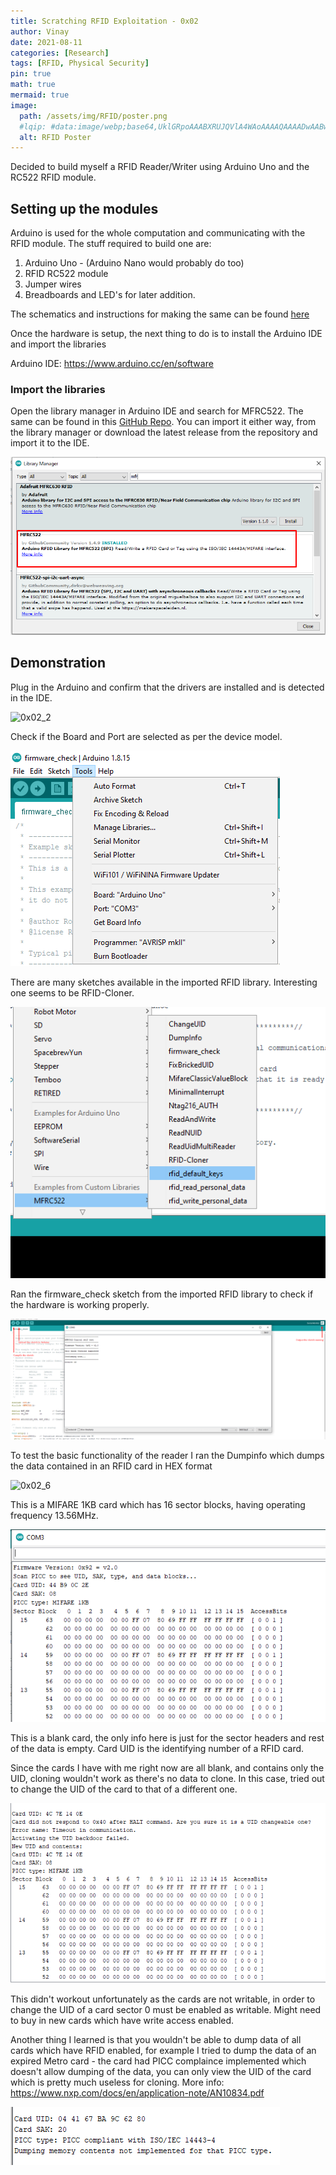 ```yaml
---
title: Scratching RFID Exploitation - 0x02
author: Vinay
date: 2021-08-11
categories: [Research]
tags: [RFID, Physical Security]
pin: true
math: true
mermaid: true
image:
  path: /assets/img/RFID/poster.png
  #lqip: #data:image/webp;base64,UklGRpoAAABXRUJQVlA4WAoAAAAQAAAADwAABwAAQUxQSDIAAAARL0AmbZurmr57yyIiqE8oiG0bejIYEQTgqiDA9vqnsUSI6H+oAERp2HZ65qP/VIAWAFZQOCBCAAAA8AEAnQEqEAAIAAVAfCWkAALp8sF8rgRgAP7o9FDvMCkMde9PK7euH5M1m6VWoDXf2FkP3BqV0ZYbO6NA/VFIAAAA
  alt: RFID Poster
---
```


Decided to build myself a RFID Reader/Writer using Arduino Uno and the RC522 RFID module.

## Setting up the modules

Arduino is used for the whole computation and communicating with the RFID module. The stuff required to build one are:

1. Arduino Uno - (Arduino Nano would probably do too)
2. RFID RC522 module
3. Jumper wires
4. Breadboards and LED's for later addition.

The schematics and instructions for making the same can be found [here](https://create.arduino.cc/projecthub/Aritro/security-access-using-rfid-reader-f7c746)

Once the hardware is setup, the next thing to do is to install the Arduino IDE and import the libraries

Arduino IDE: https://www.arduino.cc/en/software

### Import the libraries

Open the library manager in Arduino IDE and search for MFRC522. The same can be found in this [GitHub Repo](https://github.com/miguelbalboa/rfid). You can import it either way, from the library manager or download the latest release from the repository and import it to the IDE.

![0x02_1](/assets/img/RFID/0x02_1.png)

## Demonstration

Plug in the Arduino and confirm that the drivers are installed and is detected in the IDE.

![0x02_2](/assets/img/RFID/0x02_2.jpg)

Check if the Board and Port are selected as per the device model.

![0x02_3](/assets/img/RFID/0x02_3.png)

There are many sketches available in the imported RFID library. Interesting one seems to be RFID-Cloner.

![0x02_4](/assets/img/RFID/0x02_4.png)

Ran the firmware_check sketch from the imported RFID library to check if the hardware is working properly.

![0x02_5](/assets/img/RFID/0x02_5.png)

To test the basic functionality of the reader I ran the Dumpinfo which dumps the data contained in an RFID card in HEX format

![0x02_6](/assets/img/RFID/0x02_6.gif)

This is a MIFARE 1KB card which has 16 sector blocks, having operating frequency 13.56MHz.

![0x02_7](/assets/img/RFID/0x02_7.png)

This is a blank card, the only info here is just for the sector headers and rest of the data is empty. Card UID is the identifying number of a RFID card.

Since the cards I have with me right now are all blank, and contains only the UID, cloning wouldn't work as there's no data to clone. In this case, tried out to change the UID of the card to that of a different one.

![0x02_8](/assets/img/RFID/0x02_8.png)

This didn't workout unfortunately as the cards are not writable, in order to change the UID of a card sector 0 must be enabled as writable. Might need to buy in new cards which have write access enabled.

Another thing I learned is that you wouldn't be able to dump data of all cards which have RFID enabled, for example I tried to dump the data of an expired Metro card - the card had PICC complaince implemented which doesn't allow dumping of the data, you can only view the UID of the card which is pretty much useless for cloning. More info: https://www.nxp.com/docs/en/application-note/AN10834.pdf

![0x02_9](/assets/img/RFID/0x02_9.png)

